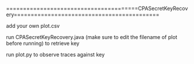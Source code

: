 =======================================CPASecretKeyRecovery===========================================

add your own plot.csv

run CPASecretKeyRecovery.java (make sure to edit the filename of plot before running) to retrieve key

run plot.py to observe traces against key
